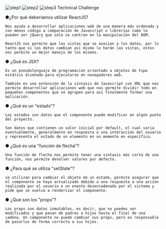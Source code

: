 ![step1](https://user-images.githubusercontent.com/37593222/131235991-46be654a-58ed-4be4-b88e-143b253ecb28.jpg)
![step2](https://user-images.githubusercontent.com/37593222/131235992-03d7dbe1-ab9f-4d6f-b48f-d837383df551.jpg)
![step3](https://user-images.githubusercontent.com/37593222/131235993-751adda6-f88d-44d6-aecf-3c18e579fdc2.png)
Technical Challenge

●¿Por qué deberíamos utilizar ReactJS?

    Nos ayuda a desarrollar aplicaciones web de una manera más ordenada y con menos código a comparación de Javascript o librerías como lo pueden ser jQuery que solo se centran en la manipulación del DOM.

    ReactJS nos permite que las vistas que se asocien a los datos, por lo tanto que si los datos cambian así mismo lo harán las vistas, estos nos permite un mejor manejo de los mismos.

● ¿Qué es JSX?

    Es un pseudolenguaje de programación orientado a objetos de tipo estático diseñado para ejecutarse en navegadores web.

    También es una extensión de la sintaxis de Javascript con XML que nos permite desarrollar aplicaciones web que nos permite dividir todo en pequeños componentes que se agrupen para así finalmente formar una aplicación.

● ¿Qué es un "estado"?

    Los estados son datos que el componente puede modificar en algún punto del proyecto.

    Son datos que contienen un valor inicial por default, el cual varia eventualmente, generalmente en respuesta a una interacción del usuario y representa el estado de un elemento en un momento en específico.

● ¿Qué es una "función de flecha"?

    Una función de flecha nos permite tener una sintaxis más corta de una función, nos permite devolver valores por defecto.

● ¿Para qué se utiliza "setState"?

    se utilizan para cambiar el objeto de un estado, permite asegurar que el componente se haya actualizado debido a una respuesta a una acción realizada por el usuario o un evento desencadenado por el sistema y pide que se vuelva a renderizar el componente.

● ¿Qué son los "props"?

    Los props son datos inmutables, es decir, que no puedes ser modificados y que pasan de padres a hijos hasta el final de una cadena. Un componente no puede cambiar sus props, pero es responsable de pasarlos de forma correcta a sus hijos.
